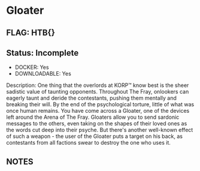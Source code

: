 # Gloater

## FLAG: HTB{}

## Status: Incomplete

+ DOCKER: Yes
+ DOWNLOADABLE: Yes

Description: One thing that the overlords at KORP™ know best is the sheer sadistic value of taunting opponents. Throughout The Fray, onlookers can eagerly taunt and deride the contestants, pushing them mentally and breaking their will. By the end of the psychological torture, little of what was once human remains. You have come across a Gloater, one of the devices left around the Arena of The Fray. Gloaters allow you to send sardonic messages to the others, even taking on the shapes of their loved ones as the words cut deep into their psyche. But there's another well-known effect of such a weapon - the user of the Gloater puts a target on his back, as contestants from all factions swear to destroy the one who uses it.

## NOTES

